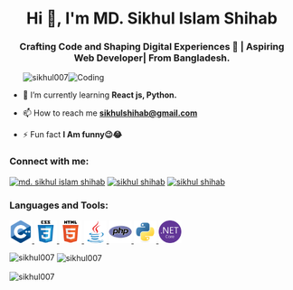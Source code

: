 <h1 align="center">Hi 👋, I'm MD. Sikhul Islam Shihab</h1>
<h3 align="center">Crafting Code and Shaping Digital Experiences 🚀 | Aspiring Web Developer| From Bangladesh.</h3>

<img align="right" alt="Coding" width="400" src="https://user-images.githubusercontent.com/69011963/137184767-79a13ec7-1bb3-4341-a6da-3a149c9c159a.gif">

<p align="right" alt="coding" width="400px"> <img src="https://komarev.com/ghpvc/?username=sikhul007&label=Profile%20views&color=0e75b6&style=flat" alt="sikhul007" /> </p>

- 🌱 I’m currently learning **React js, Python.**

- 📫 How to reach me **sikhulshihab@gmail.com**

- ⚡ Fun fact **I Am funny😉😂**

<h3 align="left">Connect with me:</h3>
<p align="left">
<a href="https://linkedin.com/in/md. sikhul islam shihab" target="blank"><img align="center" src="https://raw.githubusercontent.com/rahuldkjain/github-profile-readme-generator/master/src/images/icons/Social/linked-in-alt.svg" alt="md. sikhul islam shihab" height="30" width="40" /></a>
<a href="https://fb.com/sikhul shihab" target="blank"><img align="center" src="https://raw.githubusercontent.com/rahuldkjain/github-profile-readme-generator/master/src/images/icons/Social/facebook.svg" alt="sikhul shihab" height="30" width="40" /></a>
<a href="https://instagram.com/sikhul shihab" target="blank"><img align="center" src="https://raw.githubusercontent.com/rahuldkjain/github-profile-readme-generator/master/src/images/icons/Social/instagram.svg" alt="sikhul shihab" height="30" width="40" /></a>
</p>

<h3 align="left">Languages and Tools:</h3>
<p align="left"> 
  <a href="https://www.w3schools.com/cpp/" target="_blank" rel="noreferrer"> 
    <img src="https://raw.githubusercontent.com/devicons/devicon/master/icons/cplusplus/cplusplus-original.svg" alt="cplusplus" width="40" height="40"/> 
  </a> 
  <a href="https://www.w3schools.com/css/" target="_blank" rel="noreferrer"> 
    <img src="https://raw.githubusercontent.com/devicons/devicon/master/icons/css3/css3-original-wordmark.svg" alt="css3" width="40" height="40"/> 
  </a> 
  <a href="https://www.w3.org/html/" target="_blank" rel="noreferrer"> 
    <img src="https://raw.githubusercontent.com/devicons/devicon/master/icons/html5/html5-original-wordmark.svg" alt="html5" width="40" height="40"/> 
  </a> 
  <a href="https://www.java.com" target="_blank" rel="noreferrer"> 
    <img src="https://raw.githubusercontent.com/devicons/devicon/master/icons/java/java-original.svg" alt="java" width="40" height="40"/> 
  </a> 
  <a href="https://www.php.net" target="_blank" rel="noreferrer"> 
    <img src="https://raw.githubusercontent.com/devicons/devicon/master/icons/php/php-original.svg" alt="php" width="40" height="40"/> 
  </a> 
  <a href="https://www.python.org/" target="_blank" rel="noreferrer"> 
    <img src="https://raw.githubusercontent.com/devicons/devicon/master/icons/python/python-original.svg" alt="python" width="40" height="40"/> 
  </a> 
  <a href="https://dotnet.microsoft.com/" target="_blank" rel="noreferrer"> 
    <img src="https://raw.githubusercontent.com/devicons/devicon/master/icons/dotnetcore/dotnetcore-original.svg" alt="dotnet" width="40" height="40"/> 
  </a>
</p>




<p><img align="left" src="https://github-readme-stats.vercel.app/api/top-langs?username=sikhul007&show_icons=true&locale=en&layout=compact" alt="sikhul007" /></p>

<p>&nbsp;<img align="center" src="https://github-readme-stats.vercel.app/api?username=sikhul007&show_icons=true&locale=en" alt="sikhul007" /></p>

<p><img align="center" src="https://github-readme-streak-stats.herokuapp.com/?user=sikhul007&" alt="sikhul007" /></p>
